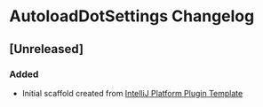 <!-- Keep a Changelog guide -> https://keepachangelog.com -->

# AutoloadDotSettings Changelog

## [Unreleased]
### Added
- Initial scaffold created from [IntelliJ Platform Plugin Template](https://github.com/JetBrains/intellij-platform-plugin-template)
